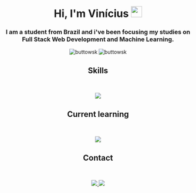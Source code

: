 <h1 align="center">Hi, I'm Vinícius <img src="https://media.giphy.com/media/hvRJCLFzcasrR4ia7z/giphy.gif" width="30px"/></h1>
<h3 align="center">I am a student from Brazil and i've been focusing my studies on Full Stack Web Development and Machine Learning.</h3>

<div style="display: flex; align-items: center; justify-content: center;"><br>
 <img align="left" src="https://github-readme-stats.vercel.app/api/top-langs?username=buttowsk&show_icons=true&layout=compact&theme=gruvbox&border_radius=12" alt="buttowsk" />
 <img align="center" src="https://github-readme-stats.vercel.app/api?username=buttowsk&show_icons=true&theme=gruvbox&border_radius=12" alt="buttowsk" />
</div>
 
<h2 align="center">Skills </h2>

<div style="display: inline_block"><br>
<p align="center">
  <a href="https://skillicons.dev" target="_blank">
    <img src="https://skillicons.dev/icons?i=python,django,flask,docker,idea,react,styledcomponents,vite,js,css,html" />
  </a>
</p>
</div>
  
<h2 align="center">Current learning</h2>
<div style="display: inline_block"><br>
<p align="center">
  <a href="https://skillicons.dev" target="_blank">
    <img src="https://skillicons.dev/icons?i=kubernetes,ruby,rails" />
  </a>
</p>
</div>

  
<h2 align="center">Contact </h2>

<div style="display: inline_block"><br>
<p align="center">
  <a href="https://discord.gg/yqfh8yha">
    <img src="https://skillicons.dev/icons?i=discord" />
  </a>
  <a href="https://www.linkedin.com/in/vinícius-nunes-3a26b9268/">
    <img src="https://skillicons.dev/icons?i=linkedin" />
  </a>
</p>
</div>

